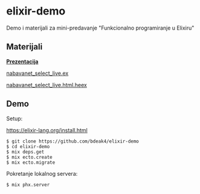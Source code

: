 # elixir-demo

Demo i materijali za mini-predavanje "Funkcionalno programiranje u Elixiru"

## Materijali

**[Prezentacija](https://raw.githubusercontent.com/bdeak4/elixir-demo/main/materijali/Funkcionalno%20programiranje%20u%20Elixiru.pdf)**

[nabavanet_select_live.ex](https://github.com/bdeak4/elixir-demo/blob/main/lib/demo_web/live/nabavanet_select_live.ex)

[nabavanet_select_live.html.heex](https://github.com/bdeak4/elixir-demo/blob/main/lib/demo_web/live/nabavanet_select_live.html.heex)

## Demo

Setup:

<https://elixir-lang.org/install.html>

```
$ git clone https://github.com/bdeak4/elixir-demo
$ cd elixir-demo
$ mix deps.get
$ mix ecto.create
$ mix ecto.migrate
```

Pokretanje lokalnog servera:

```
$ mix phx.server
```
